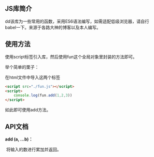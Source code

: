 ## JS库简介

dd该库为一些常用的函数，采用ES6语法编写，如需适配低级浏览器，请自行babel一下。来源于各路大神的博客以及本人编写。

## 使用方法

使用script标签引入库，然后使用fun这个全局对象里封装的方法即可。

举个简单的栗子：

在html文件中导入这两个标签

```html
<script src="./fun.js"></script>
<script>
    console.log(fun.add(1,2,3))
</script>
```

如此即可使用add方法。

## API文档

**add (a, ...b)：**

​	将输入的数进行累加并返回。



